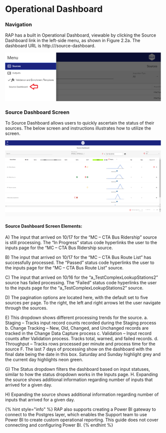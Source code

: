# Operational Dashboard

### Navigation

RAP has a built in Operational Dashboard, viewable by clicking the Source Dashboard link in the left-side menu, as shown in Figure 2.2a. The dashboard URL is http:///source-dashboard.

![](../../.gitbook/assets/1%20%281%29.png)

### Source Dashboard Screen

To Source Dashboard allows users to quickly ascertain the status of their sources.  The below screen and instructions illustrates how to utilize the screen. 

![](../../.gitbook/assets/sourcedashboard.png)

#### Source Dashboard Screen Elements:

A\) The input that arrived on 10/17 for the “MC – CTA Bus Ridership” source is still processing. The “In Progress” status code hyperlinks the user to the inputs page for the “MC – CTA Bus Ridership source. 

B\) The input that arrived on 10/17 for the “MC – CTA Bus Route List” has successfully processed. The “Passed” status code hyperlinks the user to the inputs page for the “MC – CTA Bus Route List” source.

 C\) The input that arrived on 10/16 for the “a_TestComplexLookupStations2” source has failed processing. The “Failed” status code hyperlinks the user to the inputs page for the “a_TestComplexLookupStations2” source. 

D\) The pagination options are located here, with the default set to five sources per page. To the right, the left and right arrows let the user navigate through the sources. 

E\) This dropdown shows different processing trends for the source. a. Staging – Tracks input record counts recorded during the Staging process b. Change Tracking – New, Old, Changed, and Unchanged records are tracked in the Change Data Capture process c. Validation – Input record counts after Validation process. Tracks total, warned, and failed records. d. Throughput – Tracks rows processed per minute and process time for the source F. The last 7 days of processing show on the dashboard with the final date being the date in this box. Saturday and Sunday highlight grey and the current day highlights neon green. 

G\) The Status dropdown filters the dashboard based on input statuses, similar to how the status dropdown works in the Inputs page. H. Expanding the source shows additional information regarding number of inputs that arrived for a given day.

H\) Expanding the source shows additional information regarding number of inputs that arrived for a given day.

{% hint style="info" %}
RAP also supports creating a Power BI gateway to connect to the Postgres layer, which enables the Support team to use Power BI to create custom operational reporting. This guide does not cover connecting and configuring Power BI.
{% endhint %}

